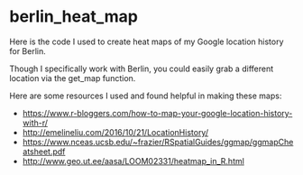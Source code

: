 # berlin_heat_map

Here is the code I used to create heat maps of my Google location history for Berlin.

Though I specifically work with Berlin, you could easily grab a different location via the get_map function.

Here are some resources I used and found helpful in making these maps:

- https://www.r-bloggers.com/how-to-map-your-google-location-history-with-r/
- http://emelineliu.com/2016/10/21/LocationHistory/
- https://www.nceas.ucsb.edu/~frazier/RSpatialGuides/ggmap/ggmapCheatsheet.pdf
- http://www.geo.ut.ee/aasa/LOOM02331/heatmap_in_R.html
